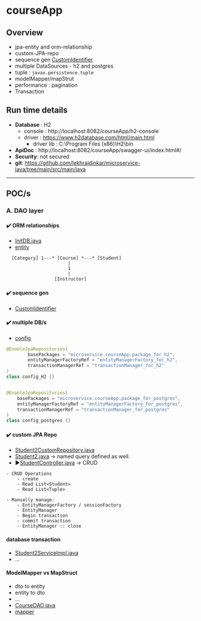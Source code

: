 # courseApp
## Overview
- jpa-entity and orm-relationship 
- custom-JPA-repo
- sequence gen [CustomIdentifier](custom/CustomIdentifier.java)
- multiple DataSources - h2 and postgres
- tuple : `javax.persistence.tuple`
- modelMapper/mapStrut
- performance : pagination
- Transaction

## Run time details 
- **Database** : H2
  - console : http://localhost:8082/courseApp/h2-console 
  - driver : https://www.h2database.com/html/main.html
    - driver lib : C:\Program Files (x86)\H2\bin
- **ApiDoc** : http://localhost:8082/courseApp/swagger-ui/index.html#/
- **Security**: not secured
- **git**: https://github.com/lekhrajdinkar/microservice-java/tree/main/src/main/java

--- 
## POC/s
### A. DAO layer
#### ✔️ ORM relationships
- [InitDB.java](runner/InitDB.java)
- [entity](repository/entity)

```
  [Category] 1---* [Course] *---* [Student]
                       |
                       1
                       |
                  [Instructor]
``` 

#### ✔️ sequence gen
- [CustomIdentifier](custom/CustomIdentifier.java)

#### ✔️ multiple DB/s 
- [config](config)
```Java
@EnableJpaRepositories(
        basePackages = "microservice.courseApp.package_for_h2",
        entityManagerFactoryRef = "entityManagerFactory_for_h2",
        transactionManagerRef = "transactionManager_for_h2"
)
class config_H2 {}


@EnableJpaRepositories(
    basePackages = "microservice.courseApp.package_for_postgres",
    entityManagerFactoryRef = "entityManagerFactory_for_postgres",
    transactionManagerRef = "transactionManager_for_postgres"
)
class config_postgres {}
```

#### ✔️ custom JPA Repo
  - [Student2CustomRepository.java](custom/Student2CustomRepository.java)
  - [Student2.java](repository/entity/Student2.java) -> named query defined as well.
  - ▶️[StudentController.java](controller/StudentController.java) -> CRUD
```
- CRUD Operations
    - create
    - Read List<Student>
    - Read List<Tuple>
    
- Manually manage:
    - EntityManagerFactory / sessionFactory
    - EntityManager
    - Begin transaction 
    - commit transaction
    - EntityManager :: close
```
  
#### database transaction
- [Student2ServiceImpl.java](services/Student2ServiceImpl.java)
- ...

#### ModelMapper vs MapStruct
- dto to entity
- entity to dto
- ...
- [CourseDAO.java](repository/CourseDAO.java) 
- [mapper](repository/modelMapper)



